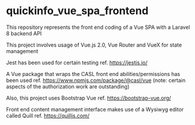 # quickinfo_vue_spa_frontend

This repository represents the front end coding of a Vue SPA with a Laravel 8 backend API

This project involves usage of Vue.js 2.0, Vue Router and VueX for state management

Jest has been used for certain testing ref. https://jestjs.io/

A Vue package that wraps the CASL front end abilities/permissions has been used ref. https://www.npmjs.com/package/@casl/vue
(note: certain aspects of the authorization work are outstanding)

Also, this project uses Bootstrap Vue ref. https://bootstrap-vue.org/

Front end content management interface makes use of a Wysiwyg editor called Quill ref. https://quilljs.com/
